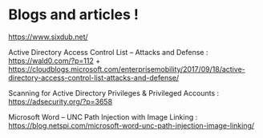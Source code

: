 # Blogs and articles !

https://www.sixdub.net/

Active Directory Access Control List – Attacks and Defense : https://wald0.com/?p=112 + https://cloudblogs.microsoft.com/enterprisemobility/2017/09/18/active-directory-access-control-list-attacks-and-defense/

Scanning for Active Directory Privileges & Privileged Accounts : https://adsecurity.org/?p=3658

Microsoft Word – UNC Path Injection with Image Linking : https://blog.netspi.com/microsoft-word-unc-path-injection-image-linking/


